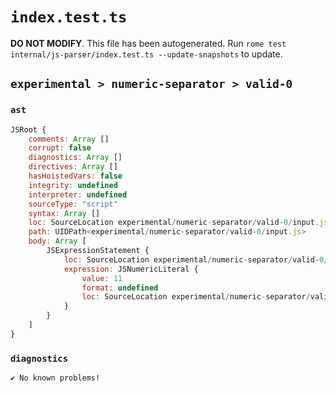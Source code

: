 # `index.test.ts`

**DO NOT MODIFY**. This file has been autogenerated. Run `rome test internal/js-parser/index.test.ts --update-snapshots` to update.

## `experimental > numeric-separator > valid-0`

### `ast`

```javascript
JSRoot {
	comments: Array []
	corrupt: false
	diagnostics: Array []
	directives: Array []
	hasHoistedVars: false
	integrity: undefined
	interpreter: undefined
	sourceType: "script"
	syntax: Array []
	loc: SourceLocation experimental/numeric-separator/valid-0/input.js 1:0-1:3
	path: UIDPath<experimental/numeric-separator/valid-0/input.js>
	body: Array [
		JSExpressionStatement {
			loc: SourceLocation experimental/numeric-separator/valid-0/input.js 1:0-1:3
			expression: JSNumericLiteral {
				value: 11
				format: undefined
				loc: SourceLocation experimental/numeric-separator/valid-0/input.js 1:0-1:3
			}
		}
	]
}
```

### `diagnostics`

```
✔ No known problems!

```
